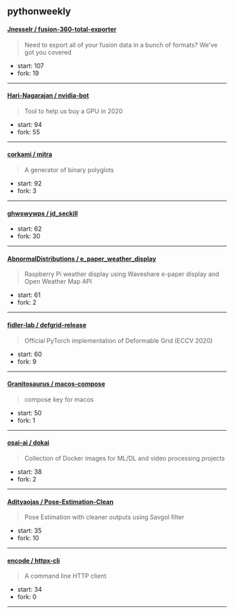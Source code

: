 ## pythonweekly

#### [Jnesselr / fusion-360-total-exporter](https://github.com/Jnesselr/fusion-360-total-exporter)

> Need to export all of your fusion data in a bunch of formats? We've got you covered

+ start: 107
+ fork: 19

----


#### [Hari-Nagarajan / nvidia-bot](https://github.com/Hari-Nagarajan/nvidia-bot)

> Tool to help us buy a GPU in 2020

+ start: 94
+ fork: 55

----


#### [corkami / mitra](https://github.com/corkami/mitra)

> A generator of binary polyglots

+ start: 92
+ fork: 3

----


#### [ghwswywps / jd_seckill](https://github.com/ghwswywps/jd_seckill)

> 

+ start: 62
+ fork: 30

----


#### [AbnormalDistributions / e_paper_weather_display](https://github.com/AbnormalDistributions/e_paper_weather_display)

> Raspberry Pi weather display using Waveshare e-paper display and Open Weather Map API

+ start: 61
+ fork: 2

----


#### [fidler-lab / defgrid-release](https://github.com/fidler-lab/defgrid-release)

> Official PyTorch implementation of Deformable Grid (ECCV 2020)

+ start: 60
+ fork: 9

----


#### [Granitosaurus / macos-compose](https://github.com/Granitosaurus/macos-compose)

> compose key for macos

+ start: 50
+ fork: 1

----


#### [osai-ai / dokai](https://github.com/osai-ai/dokai)

> Collection of Docker images for ML/DL and video processing projects

+ start: 38
+ fork: 2

----


#### [Adityaojas / Pose-Estimation-Clean](https://github.com/Adityaojas/Pose-Estimation-Clean)

> Pose Estimation with cleaner outputs using Savgol filter

+ start: 35
+ fork: 10

----


#### [encode / httpx-cli](https://github.com/encode/httpx-cli)

> A command line HTTP client

+ start: 34
+ fork: 0

----

